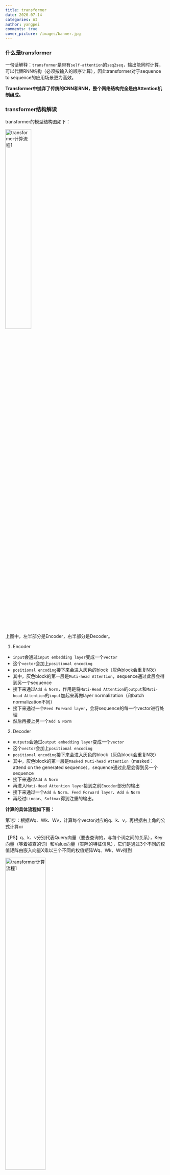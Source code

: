 ```yaml
---
title: transformer
date: 2020-07-14
categories: AI
author: yangpei
comments: true
cover_picture: /images/banner.jpg
---
```


### 什么是transformer
一句话解释：`transformer`是带有`self-attention`的`seq2seq`，输出能同时计算，可以代替RNN结构（必须按输入的顺序计算），因此transformer对于sequence to sequence的应用场景更为高效。

**Transformer中抛弃了传统的CNN和RNN，整个网络结构完全是由Attention机制组成。**

<!-- more -->

### transformer结构解读
transformer的模型结构图如下：

<img src="https://i.loli.net/2020/07/12/SdtenNQgPkjm6iJ.jpg" width="40%" alt="transformer计算流程1" />

上图中，左半部分是Encoder，右半部分是Decoder。

1. Encoder
- `input`会通过`input embedding layer`变成一个`vector`
- 这个`vector`会加上`positional encoding`
- `positional encoding`接下来会进入灰色的block（灰色block会重复N次）
- 其中，灰色block的第一层是`Muti-head Attention`，sequence通过此层会得到另一个sequence
- 接下来通过`Add & Norm`，作用是将`Muti-Head Attention`的`output`和`Muti-head Attention`的`input`加起来再做layer normalization（和batch normalization不同）
- 接下来通过一个`Feed Forward layer`，会将sequence的每一个vector进行处理
- 然后再接上另一个`Add & Norm`

2. Decoder
- `outputs`会通过`output embedding layer`变成一个`vector`
- 这个`vector`会加上`positional encoding`
- `positional encoding`接下来会进入灰色的block（灰色block会重复N次）
- 其中，灰色block的第一层是`Masked Muti-head Attention`（masked：attend on the generated sequence），sequence通过此层会得到另一个sequence
- 接下来通过`Add & Norm`
- 再进入`Muti-Head Attention layer`接到之前`Encoder`部分的输出
- 接下来通过一个`Add & Norm`、`Feed Forward layer`、`Add & Norm`
- 再经过`Linear`、`Softmax`得到注重的输出。

**计算的具体流程如下图：**

第1步：根据Wq、Wk、Wv，计算每个vector对应的q、k、v，再根据右上角的公式计算αi

【PS】q、k、v分别代表Query向量（要去查询的，与每个词之间的关系），Key向量（等着被查的词）和Value向量（实际的特征信息），它们是通过3个不同的权值矩阵由嵌入向量X乘以三个不同的权值矩阵Wq、Wk、Wv得到

<img src="https://i.loli.net/2020/07/12/2N6PSW1F5ORb4zD.png" width="50%" alt="transformer计算流程1" />

第2步：对每个αi计算softmax值

<img src="https://i.loli.net/2020/07/12/LvVNyuGleXH84ba.png" width="50%" alt="transformer计算流程2" />

第3步：使用右上角的公式，计算每个vector对应的输出b

<img src="https://i.loli.net/2020/07/12/NLS2CcavgdDGwUA.png" width="50%" alt="transformer计算流程3" />

【注意】以上从x1到xn的运算是可以同时进行的，通过attention值的大小，可以与其他的vector产生上下文关联。

### 概念详解

**multi-headed机制**（通常都是多层，一层的不够的）

多组Q、K、V能得到多组表达（类似CNN中的filter），总综合多种特征提取方案，得到综合的特征表达
- 通过不同的head得到多个特征表达（一般是8个）
- 将所有特征拼接在一起
- 可以通过再一层全连接来降维（乘上全连接矩阵）

<img src="https://i.loli.net/2020/07/13/FnO2htRbZYKJcux.png" width="90%" alt="multi-headed机制" />

**位置信息如何表达？**

加入了位置信息的编码，每个词的位置发生变化，那就不同了。位置信息编码的方法非常多，常见的是加上一个周期信号。

**什么是layer normalization？**

<img src="https://i.loli.net/2020/07/13/Wyf6jEcHhu5I9dQ.png" width="90%" alt="layer norm" />

LN 是在每一个样本上计算均值和方差，而不是BN那种在批方向计算均值和方差。

Add & Norm做了残差连接（多条路的选择给模型自己选择）

**decoder的特点**

- attention计算方式不同（不只有self-attention，还多了encoder-decoder attention）
- 加入了mask机制（decoder的输出只能一个个输出，需要依赖前面的vector，因此需要使用mask机制，就是不能预知未来输出的东西）

### transformer为何计算速度快
我们可以将以上的计算过程使用一连串的矩阵乘法解决，而矩阵乘法可以轻易地使用GPU来加速。如下图所示：

**1. 每个vector的q、k、v的计算都可以使用矩阵相乘Wq*a、Wk*a、Wv*a加以计算：**

<img src="https://i.loli.net/2020/07/12/cV5HT1NZDBjloUf.png" width="50%" alt="transformer矩阵计算1" />

**2. α的计算也可以通过矩阵相乘表示不，如下图所示：**

（图一）

<img src="https://i.loli.net/2020/07/12/HkTUR4qDAmXW3C8.png" width="50%" alt="transformer矩阵计算2" />

（图二）

<img src="https://i.loli.net/2020/07/12/KWYHyGko3eEFTmB.png" width="50%" alt="transformer矩阵计算3" />

（图三）

<img src="https://i.loli.net/2020/07/12/ryFezKHq2cv5TJl.png" width="50%" alt="transformer矩阵计算4" />

**3. b的计算也可以通过矩阵相乘来解决：**

<img src="https://i.loli.net/2020/07/12/oM3ZXHFuBzD67Wn.png" width="50%" alt="transformer矩阵计算5" />

一下是综合矩阵运算的图解：

<img src="https://i.loli.net/2020/07/12/UzZWQCG64Et9y5P.png" width="50%" alt="transformer矩阵计算6" />

具体解析详见[NLP-06](https://iloveyou11.github.io/2020/04/05/NLP-06/)中的self-attention内容。

**attention整体计算流程：**
1. 每个词的Q会跟每个K计算得分（重要性越大，得分越高）
2. softmax后会得到整个加权结果（相当于归一化）
3. 此时每个词看的不只是他前面的序列，而是整个输入序列
4. 同一时间能计算出所有词的表达结果（利用矩阵乘法）

### Bert
Bert（Bidirectional Encoder Representations from Transformers）说白了就是`transformer`中的`encoder`部分，就是怎么将transformer模型中的特征学习出来，是Word2Vec的替代者。

1. 使用了Transformer作为算法的主要框架，能更彻底的捕捉语句中的双向关系；
2. 使用了Mask Language Model(MLM) 和 Next Sentence Prediction(NSP) 的多任务训练目标；
3. 使用更强大的机器训练更大规模的数据，使BERT的结果达到了全新的高度，并且Google开源了BERT模型，用户可以直接使用BERT作为Word2Vec的转换矩阵并高效的将其应用到自己的任务中。

#### 什么是预训练模型
假设我们有大量的维基百科数据，那么我们可以用这部分巨大的数据来训练一个泛化能力很强的模型，当我们需要在特定场景使用时，例如做文本相似度计算，那么，只需要简单的修改一些输出层，再用我们自己的数据进行一个增量训练，对权重进行一个轻微的调整。预训练的好处在于在特定场景使用时不需要用大量的语料来进行训练，节约时间效率高效，bert就是这样的一个泛化能力较强的预训练模型。

BERT预训练模型的输出结果，无非就是一个或多个向量。下游任务可以通过精调（改变预训练模型参数）或者特征抽取（不改变预训练模型参数，只是把预训练模型的输出作为特征输入到下游任务）两种方式进行使用。

#### 如何训练Bert
BERT是一个多任务模型，它的任务是由两个自监督任务组成，即MLM和NSP。

**任务1：Masked Language Model（MLM）**
在训练的时候随机从输入预料上mask掉一些单词（有15%的词汇被随机mask掉），然后通过的上下文预测该单词。交给模型自己去预测被mask的是什么，类似于完形填空。

**任务2：Next Sentence Prediction（NSP）**
预测两个句子是否应该连在一起，句子B是否是句子A的下文。训练数据的生成方式是从平行语料中随机抽取的连续两句话，其中50%保留抽取的两句话，它们符合IsNext关系，另外50%的第二句话是随机从预料中提取的，它们的关系是NotNext的。

<img src="https://i.loli.net/2020/07/13/4HJVnyOFmdNA9Eh.png" width="80%" alt="bert-句子判断" />

#### 举例说明
例如阅读理解题，输入文章和问题看，输出答案的位置。

如何设计网络呢？需要分别计算答案的起始位置和终止位置，如下图所示：

<img src="https://i.loli.net/2020/07/13/9wmjBbWXN5pTseY.png" width="80%" alt="bert-阅读" />

#### Bert模型如何使用

打开github/bert，下载pre-trained models，在此基础上做fine-tuning操作。

建议练手github/bert上列举的项目。
0. 中文项目`git clone https://github.com/ProHiryu/bert-chinese-ner`
1. download github/bert的代码，放入新建的项目文件夹（`git clone https://github.com/google-research/bert`）
2. 根据不同的任务，选择下载预训练模型，放入checkpoint文件夹
3. 下载数据集
4. 开始训练
5. 在output文件下面，可以找到eval_results.txt文件，就是训练的结果

#### 对于Bert的思考

> BERT适用场景
第一，如果NLP任务偏向在语言本身中就包含答案，而不特别依赖文本外的其它特征，往往应用Bert能够极大提升应用效果。典型的任务比如QA和阅读理解，正确答案更偏向对语言的理解程度，理解能力越强，解决得越好，不太依赖语言之外的一些判断因素，所以效果提升就特别明显。反过来说，对于某些任务，除了文本类特征外，其它特征也很关键，比如搜索的用户行为／链接分析／内容质量等也非常重要，所以Bert的优势可能就不太容易发挥出来。再比如，推荐系统也是类似的道理，Bert可能只能对于文本内容编码有帮助，其它的用户行为类特征，不太容易融入Bert中。
第二，Bert特别适合解决句子或者段落的匹配类任务。就是说，Bert特别适合用来解决判断句子关系类问题，这是相对单文本分类任务和序列标注等其它典型NLP任务来说的，很多实验结果表明了这一点。而其中的原因，我觉得很可能主要有两个，一个原因是：很可能是因为Bert在预训练阶段增加了Next Sentence Prediction任务，所以能够在预训练阶段学会一些句间关系的知识，而如果下游任务正好涉及到句间关系判断，就特别吻合Bert本身的长处，于是效果就特别明显。第二个可能的原因是：因为Self Attention机制自带句子A中单词和句子B中任意单词的Attention效果，而这种细粒度的匹配对于句子匹配类的任务尤其重要，所以Transformer的本质特性也决定了它特别适合解决这类任务。
从上面这个Bert的擅长处理句间关系类任务的特性，我们可以继续推理出以下观点：
既然预训练阶段增加了Next Sentence Prediction任务，就能对下游类似性质任务有较好促进作用，那么是否可以继续在预训练阶段加入其它的新的辅助任务？而这个辅助任务如果具备一定通用性，可能会对一类的下游任务效果有直接促进作用。这也是一个很有意思的探索方向，当然，这种方向因为要动Bert的第一个预训练阶段，所以属于NLP届土豪们的工作范畴，穷人们还是散退、旁观、鼓掌、叫好为妙。
第三，Bert的适用场景，与NLP任务对深层语义特征的需求程度有关。感觉越是需要深层语义特征的任务，越适合利用Bert来解决；而对有些NLP任务来说，浅层的特征即可解决问题，典型的浅层特征性任务比如分词，POS词性标注，NER，文本分类等任务，这种类型的任务，只需要较短的上下文，以及浅层的非语义的特征，貌似就可以较好地解决问题，所以Bert能够发挥作用的余地就不太大，有点杀鸡用牛刀，有力使不出来的感觉。
这很可能是因为Transformer层深比较深，所以可以逐层捕获不同层级不同深度的特征。于是，对于需要语义特征的问题和任务，Bert这种深度捕获各种特征的能力越容易发挥出来，而浅层的任务，比如分词／文本分类这种任务，也许传统方法就能解决得比较好，因为任务特性决定了，要解决好它，不太需要深层特征。
第四，Bert比较适合解决输入长度不太长的NLP任务，而输入比较长的任务，典型的比如文档级别的任务，Bert解决起来可能就不太好。主要原因在于：Transformer的self attention机制因为要对任意两个单词做attention计算，所以时间复杂度是n平方，n是输入的长度。如果输入长度比较长，Transformer的训练和推理速度掉得比较厉害，于是，这点约束了Bert的输入长度不能太长。所以对于输入长一些的文档级别的任务，Bert就不容易解决好。结论是：Bert更适合解决句子级别或者段落级别的NLP任务。          出自[《一文读懂BERT(原理篇)》](https://blog.csdn.net/jiaowoshouzi/java/article/details/89073944)